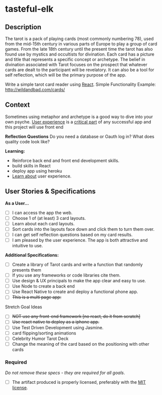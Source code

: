 # tasteful-elk

## Description

The tarot is a pack of playing cards (most commonly numbering 78), used from the mid-15th century in various parts of Europe to play a group of card games. From the late 18th century until the present time the tarot has also found use by mystics and occultists for divination. Each card has a picture and title that represents a specific concept or archetype. The belief in divination associated with Tarot focuses on the prospect that whatever cards are dealt to the participant will be revelatory. 
It can also be a tool for self reflection, which will be the primary purpose of the app.

Write a simple tarot card reader using [React](https://facebook.github.io/react).
Simple Functionality Example: http://wildandbad.com/cards/
## Context

Sometimes using metaphor and archetype is a good way to dive into your own psyche.
[User experience](https://en.wikipedia.org/wiki/User_experience) is a [critical part](https://designshack.net/articles/why-does-user-experience-matter/) of any successful app and this project will use front end

**Reflection Questions**
Do you need a database or Oauth log in?
What does quality code look like? 

**Learning:** 
- Reinforce back end and front end development skills.
- build skills in React
- deploy app using heroku
- [Learn about](http://www.jjg.net/elements/pdf/elements.pdf) user experience.
## User Stories & Specifications

**As a User...**
- [ ] I can access the app the web.
- [ ] Choose 1 of (at least) 3 card layouts.
- [ ] Learn about each card layouts.
- [ ] Sort cards into the layouts face down and click them to turn them over.
- [ ] I can get self reflection questions based on my card results.
- [ ] I am pleased by the user experience. The app is both attractive and intuitive to use.

**Additional Specifications:**
- [ ] Create a library of Tarot cards and write a function that randomly presents them
- [ ]  If you use any frameworks or code libraries cite them.
- [ ] Use design & UX principals to make the app clear and easy to use.
- [ ] Use Node to create a back end
- [ ] Use React Native to create and deploy a functional phone app.
- [ ] ~~This is a multi page app:~~

Stretch Goal Ideas
- [ ]  ~~NOT use any front-end framework [no react, do it from scratch]~~
- [ ] ~~Use react native to deploy as a iphone app.~~
- [ ] Use Test Driven Development using Jasmine.
- [ ] card flipping/sorting animations  
- [ ] Celebrity Humor Tarot Deck
- [ ] Change the meaning of the card based on the positioning with other cards

### Required

_Do not remove these specs - they are required for all goals_.
- [ ] The artifact produced is properly licensed, preferably with the [MIT license](https://opensource.org/licenses/MIT).
